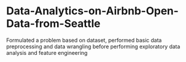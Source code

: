 # Data-Analytics-on-Airbnb-Open-Data-from-Seattle
Formulated a problem based on dataset, performed basic data preprocessing and data wrangling before performing exploratory data analysis and feature engineering
